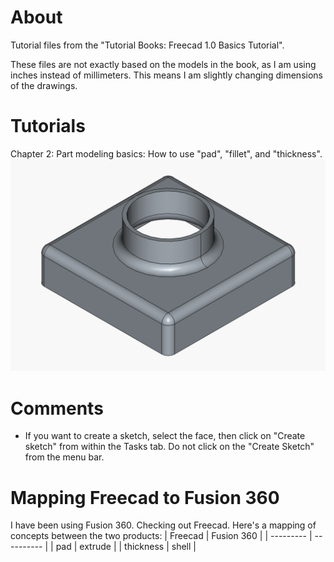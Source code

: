 # About
Tutorial files from the "Tutorial Books: Freecad 1.0 Basics Tutorial".

These files are not exactly based on the models in the book, as I am using inches instead of millimeters. This means I am slightly changing dimensions of the drawings.

# Tutorials
Chapter 2: Part modeling basics: How to use "pad", "fillet", and "thickness".
![Chapter 2 - first](https://github.com/mkinney/freecad_basics_tutorial/blob/main/chapter2_tutorial1.png)

# Comments
- If you want to create a sketch, select the face, then click on "Create sketch" from within the Tasks tab. Do not click on the "Create Sketch" from the menu bar.

# Mapping Freecad to Fusion 360
I have been using Fusion 360. Checking out Freecad. Here's a mapping of concepts between the two products:
| Freecad   | Fusion 360 |
| --------- | ---------- |
| pad       | extrude    |
| thickness | shell      |

